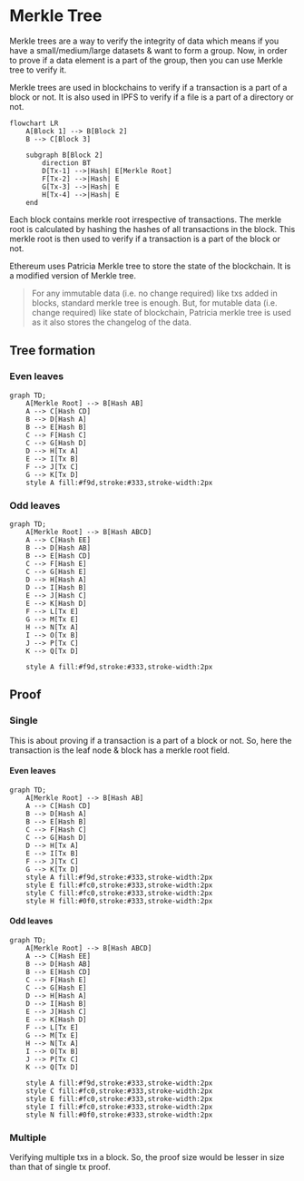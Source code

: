 # Merkle Tree

Merkle trees are a way to verify the integrity of data which means if you have a small/medium/large datasets & want to form a group. Now, in order to prove if a data element is a part of the group, then you can use Merkle tree to verify it.

Merkle trees are used in blockchains to verify if a transaction is a part of a block or not. It is also used in IPFS to verify if a file is a part of a directory or not.

```mermaid
flowchart LR
    A[Block 1] --> B[Block 2]
    B --> C[Block 3]

    subgraph B[Block 2]
        direction BT
        D[Tx-1] -->|Hash| E[Merkle Root]
        F[Tx-2] -->|Hash| E
        G[Tx-3] -->|Hash| E
        H[Tx-4] -->|Hash| E
    end
```

Each block contains merkle root irrespective of transactions. The merkle root is calculated by hashing the hashes of all transactions in the block. This merkle root is then used to verify if a transaction is a part of the block or not.

Ethereum uses Patricia Merkle tree to store the state of the blockchain. It is a modified version of Merkle tree.

> For any immutable data (i.e. no change required) like txs added in blocks, standard merkle tree is enough. But, for mutable data (i.e. change required) like state of blockchain, Patricia merkle tree is used as it also stores the changelog of the data.

## Tree formation

### Even leaves

```mermaid
graph TD;
    A[Merkle Root] --> B[Hash AB]
    A --> C[Hash CD]
    B --> D[Hash A]
    B --> E[Hash B]
    C --> F[Hash C]
    C --> G[Hash D]
    D --> H[Tx A]
    E --> I[Tx B]
    F --> J[Tx C]
    G --> K[Tx D]
    style A fill:#f9d,stroke:#333,stroke-width:2px
```

### Odd leaves

```mermaid
graph TD;
    A[Merkle Root] --> B[Hash ABCD]
    A --> C[Hash EE]
    B --> D[Hash AB]
    B --> E[Hash CD]
    C --> F[Hash E]
    C --> G[Hash E]
    D --> H[Hash A]
    D --> I[Hash B]
    E --> J[Hash C]
    E --> K[Hash D]
    F --> L[Tx E]
    G --> M[Tx E]
    H --> N[Tx A]
    I --> O[Tx B]
    J --> P[Tx C]
    K --> Q[Tx D]

    style A fill:#f9d,stroke:#333,stroke-width:2px
```

## Proof

### Single

This is about proving if a transaction is a part of a block or not. So, here the transaction is the leaf node & block has a merkle root field.

#### Even leaves

```mermaid
graph TD;
    A[Merkle Root] --> B[Hash AB]
    A --> C[Hash CD]
    B --> D[Hash A]
    B --> E[Hash B]
    C --> F[Hash C]
    C --> G[Hash D]
    D --> H[Tx A]
    E --> I[Tx B]
    F --> J[Tx C]
    G --> K[Tx D]
    style A fill:#f9d,stroke:#333,stroke-width:2px
    style E fill:#fc0,stroke:#333,stroke-width:2px
    style C fill:#fc0,stroke:#333,stroke-width:2px
    style H fill:#0f0,stroke:#333,stroke-width:2px
```

#### Odd leaves

```mermaid
graph TD;
    A[Merkle Root] --> B[Hash ABCD]
    A --> C[Hash EE]
    B --> D[Hash AB]
    B --> E[Hash CD]
    C --> F[Hash E]
    C --> G[Hash E]
    D --> H[Hash A]
    D --> I[Hash B]
    E --> J[Hash C]
    E --> K[Hash D]
    F --> L[Tx E]
    G --> M[Tx E]
    H --> N[Tx A]
    I --> O[Tx B]
    J --> P[Tx C]
    K --> Q[Tx D]

    style A fill:#f9d,stroke:#333,stroke-width:2px
    style C fill:#fc0,stroke:#333,stroke-width:2px
    style E fill:#fc0,stroke:#333,stroke-width:2px
    style I fill:#fc0,stroke:#333,stroke-width:2px
    style N fill:#0f0,stroke:#333,stroke-width:2px
```

### Multiple

Verifying multiple txs in a block. So, the proof size would be lesser in size than that of single tx proof.
